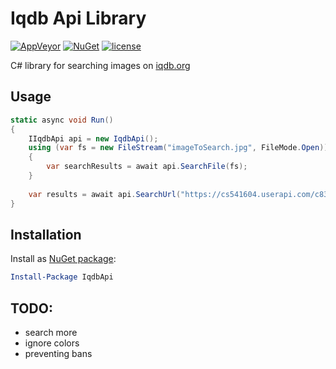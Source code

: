 # Iqdb Api Library

[![AppVeyor](https://img.shields.io/appveyor/ci/ImoutoChan/iqdbapi.svg?style=flat-square)](https://ci.appveyor.com/project/ImoutoChan/iqdbapi)
[![NuGet](https://img.shields.io/nuget/v/IqdbApi.svg?style=flat-square)](https://www.nuget.org/packages/IqdbApi/)
[![license](https://img.shields.io/github/license/ImoutoChan/IqdbApi.svg?style=flat-square)](https://github.com/ImoutoChan/IqdbApi)

C# library for searching images on [iqdb.org](https://iqdb.org)

## Usage

```C#
static async void Run()
{
    IIqdbApi api = new IqdbApi();
    using (var fs = new FileStream("imageToSearch.jpg", FileMode.Open))
    {
        var searchResults = await api.SearchFile(fs);
    }
    
    var results = await api.SearchUrl("https://cs541604.userapi.com/c836722/v836722677/342ba/JKnecCszdCM.jpg");
}
```

## Installation

Install as [NuGet package](https://www.nuget.org/packages/IqdbApi/):

```powershell
Install-Package IqdbApi
```

## TODO:

* search more
* ignore colors
* preventing bans
